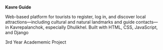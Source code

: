 **Kavre Guide**

Web-based platform for tourists to register, log in, and discover local attractions—including cultural and natural landmarks and guide contacts—in Kavrepalanchok, especially Dhulikhel. Built with HTML, CSS, JavaScript, and Django

3rd Year Academemic Project
